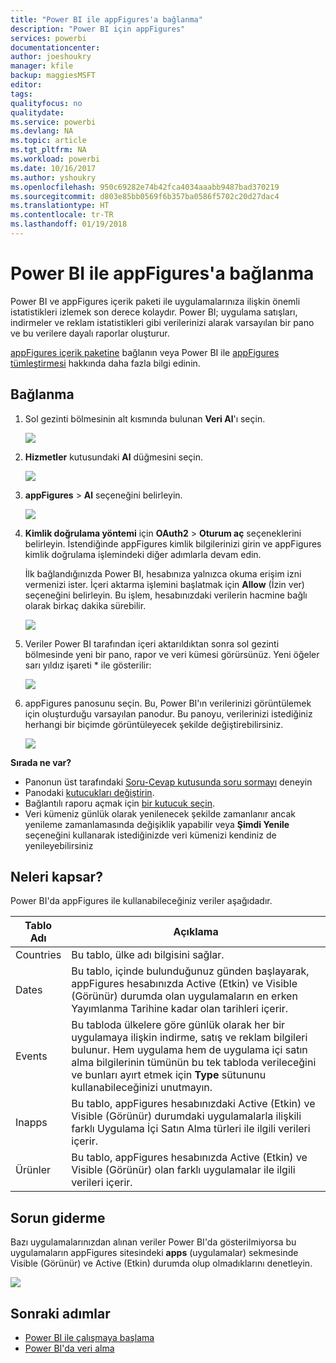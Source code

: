 ```yaml
---
title: "Power BI ile appFigures'a bağlanma"
description: "Power BI için appFigures"
services: powerbi
documentationcenter: 
author: joeshoukry
manager: kfile
backup: maggiesMSFT
editor: 
tags: 
qualityfocus: no
qualitydate: 
ms.service: powerbi
ms.devlang: NA
ms.topic: article
ms.tgt_pltfrm: NA
ms.workload: powerbi
ms.date: 10/16/2017
ms.author: yshoukry
ms.openlocfilehash: 950c69282e74b42fca4034aaabb9487bad370219
ms.sourcegitcommit: d803e85bb0569f6b357ba0586f5702c20d27dac4
ms.translationtype: HT
ms.contentlocale: tr-TR
ms.lasthandoff: 01/19/2018
---
```

# <a name="connect-to-appfigures-with-power-bi"></a>Power BI ile appFigures'a bağlanma
Power BI ve appFigures içerik paketi ile uygulamalarınıza ilişkin önemli istatistikleri izlemek son derece kolaydır. Power BI; uygulama satışları, indirmeler ve reklam istatistikleri gibi verilerinizi alarak varsayılan bir pano ve bu verilere dayalı raporlar oluşturur.

[appFigures içerik paketine](https://app.powerbi.com/getdata/services/appfigures) bağlanın veya Power BI ile [appFigures tümleştirmesi](https://powerbi.microsoft.com/integrations/appfigures) hakkında daha fazla bilgi edinin.

## <a name="how-to-connect"></a>Bağlanma
1. Sol gezinti bölmesinin alt kısmında bulunan **Veri Al**'ı seçin.
   
   ![](media/service-connect-to-appfigures/pbi_getdata.png)
2. **Hizmetler** kutusundaki **Al** düğmesini seçin.
   
   ![](media/service-connect-to-appfigures/pbi_getservices.png)
3. **appFigures** \> **Al** seçeneğini belirleyin.
   
   ![](media/service-connect-to-appfigures/appfigures.png)
4. **Kimlik doğrulama yöntemi** için **OAuth2** \> **Oturum aç** seçeneklerini belirleyin. İstendiğinde appFigures kimlik bilgilerinizi girin ve appFigures kimlik doğrulama işlemindeki diğer adımlarla devam edin.
   
   İlk bağlandığınızda Power BI, hesabınıza yalnızca okuma erişim izni vermenizi ister. İçeri aktarma işlemini başlatmak için **Allow** (İzin ver) seçeneğini belirleyin. Bu işlem, hesabınızdaki verilerin hacmine bağlı olarak birkaç dakika sürebilir.
   
   ![](media/service-connect-to-appfigures/appfiguresdoc_06.png)
5. Veriler Power BI tarafından içeri aktarıldıktan sonra sol gezinti bölmesinde yeni bir pano, rapor ve veri kümesi görürsünüz. Yeni öğeler sarı yıldız işareti \* ile gösterilir:
   
    ![](media/service-connect-to-appfigures/pbi_appfigures3.png)
6. appFigures panosunu seçin. Bu, Power BI'ın verilerinizi görüntülemek için oluşturduğu varsayılan panodur. Bu panoyu, verilerinizi istediğiniz herhangi bir biçimde görüntüleyecek şekilde değiştirebilirsiniz.
   
    ![](media/service-connect-to-appfigures/appfiguresdoc_01.png)

**Sırada ne var?**

* Panonun üst tarafındaki [Soru-Cevap kutusunda soru sormayı](power-bi-q-and-a.md) deneyin
* Panodaki [kutucukları değiştirin](service-dashboard-edit-tile.md).
* Bağlantılı raporu açmak için [bir kutucuk seçin](service-dashboard-tiles.md).
* Veri kümeniz günlük olarak yenilenecek şekilde zamanlanır ancak yenileme zamanlamasında değişiklik yapabilir veya **Şimdi Yenile** seçeneğini kullanarak istediğinizde veri kümenizi kendiniz de yenileyebilirsiniz

## <a name="whats-included"></a>Neleri kapsar?
Power BI'da appFigures ile kullanabileceğiniz veriler aşağıdadır.

| **Tablo Adı** | **Açıklama** |
| --- | --- |
| Countries |Bu tablo, ülke adı bilgisini sağlar. |
| Dates |Bu tablo, içinde bulunduğunuz günden başlayarak, appFigures hesabınızda Active (Etkin) ve Visible (Görünür) durumda olan uygulamaların en erken Yayımlanma Tarihine kadar olan tarihleri içerir. |
| Events |Bu tabloda ülkelere göre günlük olarak her bir uygulamaya ilişkin indirme, satış ve reklam bilgileri bulunur. Hem uygulama hem de uygulama içi satın alma bilgilerinin tümünün bu tek tabloda verileceğini ve bunları ayırt etmek için <strong>Type</strong> sütununu kullanabileceğinizi unutmayın. |
| Inapps |Bu tablo, appFigures hesabınızdaki Active (Etkin) ve Visible (Görünür) durumdaki uygulamalarla ilişkili farklı Uygulama İçi Satın Alma türleri ile ilgili verileri içerir. |
| Ürünler |Bu tablo, appFigures hesabınızda Active (Etkin) ve Visible (Görünür) olan farklı uygulamalar ile ilgili verileri içerir. |

## <a name="troubleshooting"></a>Sorun giderme
Bazı uygulamalarınızdan alınan veriler Power BI'da gösterilmiyorsa bu uygulamaların appFigures sitesindeki **apps** (uygulamalar) sekmesinde Visible (Görünür) ve Active (Etkin) durumda olup olmadıklarını denetleyin.

![](media/service-connect-to-appfigures/appfiguresdoc_11.png)

## <a name="next-steps"></a>Sonraki adımlar
* [Power BI ile çalışmaya başlama](service-get-started.md)
* [Power BI'da veri alma](service-get-data.md)

